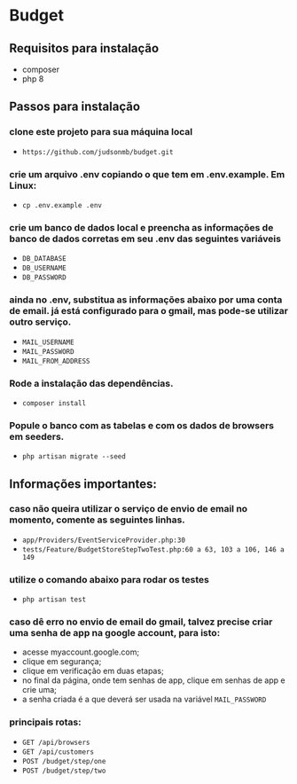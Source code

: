 # Budget

## Requisitos para instalação

- composer
- php 8

## Passos para instalação

### clone este projeto para sua máquina local
- `https://github.com/judsonmb/budget.git`

### crie um arquivo .env copiando o que tem em .env.example. Em Linux:
- `cp .env.example .env`

### crie um banco de dados local e preencha as informações de banco de dados corretas em seu .env das seguintes variáveis

- `DB_DATABASE`
- `DB_USERNAME`
- `DB_PASSWORD`

### ainda no .env, substitua as informações abaixo por uma conta de email. já está configurado para o gmail, mas pode-se utilizar outro serviço.

- `MAIL_USERNAME`
- `MAIL_PASSWORD`
- `MAIL_FROM_ADDRESS`

### Rode a instalação das dependências.

- `composer install`

### Popule o banco com as tabelas e com os dados de browsers em seeders.

- `php artisan migrate --seed`

## Informações importantes: 

### caso não queira utilizar o serviço de envio de email no momento, comente as seguintes linhas.

- `app/Providers/EventServiceProvider.php:30`
- `tests/Feature/BudgetStoreStepTwoTest.php:60 a 63, 103 a 106, 146 a 149`

### utilize o comando abaixo para rodar os testes
- `php artisan test`

### caso dê erro no envio de email do gmail, talvez precise criar uma senha de app na google account, para isto:
- acesse myaccount.google.com;
- clique em segurança;
- clique em verificação em duas etapas;
- no final da página, onde tem senhas de app, clique em senhas de app e crie uma;
- a senha criada é a que deverá ser usada na variável `MAIL_PASSWORD`

### principais rotas: 
- `GET /api/browsers`
- `GET /api/customers`
- `POST /budget/step/one`
- `POST /budget/step/two`